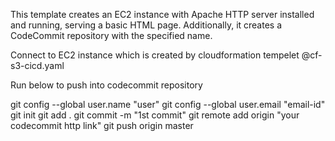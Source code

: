 This template creates an EC2 instance with Apache HTTP server installed and running, serving a basic HTML page. Additionally, it creates a CodeCommit repository with the specified name. 


Connect to EC2 instance which is created by cloudformation tempelet @cf-s3-cicd.yaml

Run below to push into codecommit repository

git config --global user.name "user"
git config --global user.email "email-id"
git init
git add .
git commit -m "1st commit"
git remote add origin "your codecommit http link"
git push origin master
